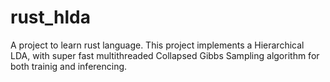 # rust_hlda
A project to learn rust language. This project implements a Hierarchical LDA, with super fast multithreaded Collapsed Gibbs Sampling algorithm for both trainig and inferencing. 

